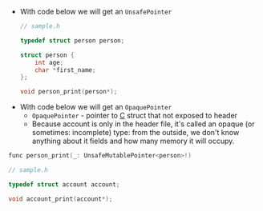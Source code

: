 - With code below we will get an `UnsafePointer`
	```c
	// sample.h

	typedef struct person person;

	struct person {
		int age;
		char *first_name;
	};

	void person_print(person*);
	```
- With code below we will get an `OpaquePointer`
	- `OpaquePointer` - pointer to [C](C.md) struct that not exposed to header
	- Because account is only in the header file, it's called an opaque (or sometimes: incomplete) type: from the outside, we don't know anything about it fields and how many memory it will occupy.
```c
func person_print(_: UnsafeMutablePointer<person>!)

// sample.h

typedef struct account account;

void account_print(account*);
```
